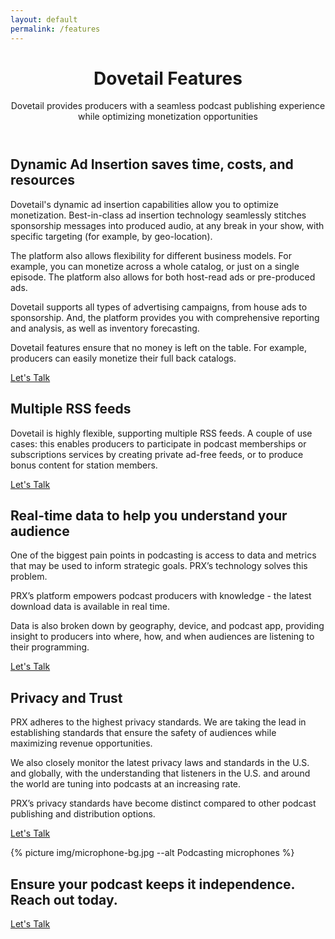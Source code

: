 ```yaml
---
layout: default
permalink: /features
---
```

<header class="post-header bg-black-diagonal text-white lede hero px-4 pb-4 m-0">
  <div class="hero-content container col-xxl-8">
    <div class="hero-content-inner">
      <h1 class="display-5 post-title p-name" itemprop="name headline">Dovetail Features</h1>
      <p class="lead fs-3">Dovetail provides producers with a seamless podcast publishing experience while optimizing monetization opportunities</p>
    </div>
  </div>
</header>

<section class="bg-boxes p-4">
  <div class="container col-xxl-8">
    <h2 class="display-6">Dynamic Ad Insertion saves time, costs, and resources</h2>
    <p>Dovetail's dynamic ad insertion capabilities allow you to optimize monetization. Best-in-class ad insertion technology seamlessly stitches sponsorship messages into produced audio, at any break in your show, with specific targeting (for example, by geo-location).</p>
    <p>The platform also allows flexibility for different business models. For example, you can monetize across a whole catalog, or just on a single episode. The platform also allows for both host-read ads or pre-produced ads.</p>
    <p>Dovetail supports all types of advertising campaigns, from house ads to sponsorship. And, the platform provides you with comprehensive reporting and analysis, as well as inventory forecasting.</p>
    <p>Dovetail features ensure that no money is left on the table. For example, producers can easily monetize their full back catalogs.</p>
    <p class="text-center mt-4 mb-0"><a href="/contact" type="button" class="btn btn-primary px-4 gap-3">Let's Talk</a></p>
  </div>
</section>

<section class="bg-polka p-4">
  <div class="container col-xxl-8">
    <h2 class="display-6">Multiple RSS feeds</h2>
    <p class="lead">Dovetail is highly flexible, supporting multiple RSS feeds. A couple of use cases: this enables producers to participate in podcast memberships or subscriptions services by creating private ad-free feeds, or to produce bonus content for station members.</p>
    <p class="text-center mt-4 mb-0"><a href="/contact" type="button" class="btn btn-primary px-4 gap-3">Let's Talk</a></p>
  </div>
</section>

<section class="bg-wavy p-4">
  <div class="container col-xxl-8">
    <h2 class="display-6">Real-time data to help you understand your audience</h2>
    <p class="lead">One of the biggest pain points in podcasting is access to data and metrics that may be used to inform strategic goals. PRX’s technology solves this problem.</p>
    <p>PRX’s platform empowers podcast producers with knowledge - the latest download data is available in real time.</p>
    <p>Data is also broken down by geography, device, and podcast app, providing insight to producers into where, how, and when audiences are listening to their programming.</p>
    <p class="text-center"><a href="/contact" type="button" class="btn btn-primary px-4 gap-3">Let's Talk</a></p>
  </div>
</section>

<section class="bg-darkblue text-white px-4 py-5" id="icon-grid">
  <div class="container col-xxl-8">
    <h2 class="display-6">Privacy and Trust</h2>
    <p class="lead">PRX adheres to the highest privacy standards. We are taking the lead in establishing standards that ensure the safety of audiences while maximizing revenue opportunities.</p>
    <p>We also closely monitor the latest privacy laws and standards in the U.S. and globally, with the understanding that listeners in the U.S. and around the world are tuning into podcasts at an increasing rate.</p>
    <p>PRX’s privacy standards have become distinct compared to other podcast publishing and distribution options.</p>
    <p class="text-center mt-4 mb-0"><a href="/contact" type="button" class="btn btn-primary px-4 gap-3">Let's Talk</a></p>
  </div>
</section>

<aside class="text-white hero px-4 m-0 half-x-mark">
  <div class="hero-image">
    <div>{% picture img/microphone-bg.jpg --alt Podcasting microphones %}</div>
  </div>
  <div class="hero-content container col-xxl-8 text-center">
    <div class="hero-content-inner">
      <h2 class="display-6 fw-bold mb-3">Ensure your podcast keeps it independence.<br>Reach out today.</h2>
      <p class="text-center mt-4 mb-0"><a href="/contact" type="button" class="btn btn-primary px-4 gap-3">Let's Talk</a></p>
    </div>
  </div>
</aside>
